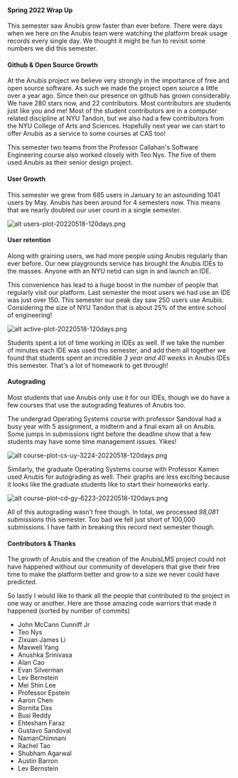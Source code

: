 <preview>

#### Spring 2022 Wrap Up

This semester saw Anubis grow faster than ever before. There were days when we here on the
Anubis team were watching the platform break usage records every single day. We thought 
it might be fun to revisit some numbers we did this semester.

</preview>

#### Github & Open Source Growth

At the Anubis project we believe very strongly in the importance of free and 
open source software. As such we made the project open source a little over a year ago.
Since then our presence on github has grown considerably. We have 280 stars now, and 
22 contributors. Most contributors are students just like you and me! Most of the student
contributors are in a computer related discipline at NYU Tandon, but we also had a few 
contributors from the NYU College of Arts and Sciences. Hopefully next year we can start 
to offer Anubis as a service to some courses at CAS too!

This semester two teams from the Professor Callahan's Software Engineering course
also worked closely with Teo Nys. The five of them used Anubis as their senior
design project.

#### User Growth

This semester we grew from 685 users in January to an astounding 1041 users by May. Anubis
has been around for 4 semesters now. This means that we nearly doubled our user count in
a single semester. 

![alt users-plot-20220518-120days.png](/users-plot-20220518-120days.png)


#### User retention

Along with graining users, we had more people using Anubis regularly than ever before.
Our new playgrounds service has brought the Anubis IDEs to the masses. Anyone with an
NYU netid can sign in and launch an IDE.

This convenience has lead to a huge boost in the number of people that regularly visit our 
platform. Last semester the most users we had use an IDE was just over 150. This semester
our peak day saw 250 users use Anubis. Considering the size of NYU Tandon that is about
25% of the entire school of engineering!

![alt active-plot-20220518-120days.png](/active-plot-20220518-120days.png)

Students spent a lot of time working in IDEs as well. If we take the number of minutes 
each IDE was used this semester, and add them all together we found that students spent
an incredible _3 year and 40 weeks_ in Anubis IDEs this semester. That's a lot of homework 
to get through!

#### Autograding

Most students that use Anubis only use it for our IDEs, though we do have a few courses
that use the autograding features of Anubis too. 

The undergrad Operating Systems course with professor Sandoval had a busy year with 5 assignment,
a midterm and a final exam all on Anubis. Some jumps in submissions right before the 
deadline show that a few students may have some time management issues. Yikes!

![alt course-plot-cs-uy-3224-20220518-120days.png](/course-plot-cs-uy-3224-20220518-120days.png)

Similarly, the graduate Operating Systems course with Professor Kamen used Anubis for autograding
as well. Their graphs are less exciting because it looks like the graduate students like to
start their homeworks early.

![alt course-plot-cd-gy-6223-20220518-120days.png](/course-plot-cd-gy-6223-20220518-120days.png)

All of this autograding wasn't free though. In total, we processed _98,081 submissions_ this
semester. Too bad we fell just short of 100,000 submissions. I have faith in breaking this record
next semester though.

#### Contributors & Thanks

The growth of Anubis and the creation of the AnubisLMS project could not have happened
without our community of developers that give their free time to make the platform better
and grow to a size we never could have predicted.

So lastly I would like to thank all the people that contributed to the project in one way 
or another. Here are those amazing code warriors that made it happened 
(sorted by number of commits)

- John McCann Cunniff Jr
- Teo Nys
- Zixuan James Li
- Maxwell Yang
- Anushka Srinivasa
- Alan Cao
- Evan Silverman
- Lev Bernstein
- Mei Shin Lee
- Professor Epstein
- Aaron Chen
- Bornita Das
- Busi Reddy
- Ehtesham Faraz
- Gustavo Sandoval
- NamanChimnani
- Rachel Tao
- Shubham Agarwal
- Austin Barron
- Lev Bernstein
